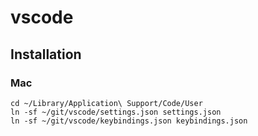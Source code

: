 # vscode

## Installation
### Mac
```
cd ~/Library/Application\ Support/Code/User
ln -sf ~/git/vscode/settings.json settings.json
ln -sf ~/git/vscode/keybindings.json keybindings.json
```
